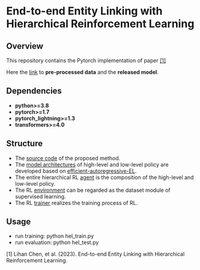 # End-to-end Entity Linking with Hierarchical Reinforcement Learning

## Overview

This repository contains the Pytorch implementation of paper [[1]](#citation)

Here the [link](https://drive.google.com/file/d/13sMC6IaCFpZKdmr-0KhQu-QmAHR77Dhb/view?usp=sharing) to **pre-processed data** and the **released model**.

## Dependencies

* **python>=3.8**
* **pytorch>=1.7**
* **pytorch_lightning>=1.3**
* **transformers>=4.0**

## Structure
* The [source code](src) of the proposed method. 
* The [model architectures](src/model) of high-level and low-level policy are developed based on [efficient-autoregressive-EL](https://github.com/nicola-decao/efficient-autoregressive-EL/). 
* The entire hierarchical RL [agent](src/hierarchical_el.py) is the composition of the high-level and low-level policy.
* The RL [environment](src/enviroment.py) can be regarded as the dataset module of supervised learning.
* The RL [trainer](src/rl.py) realizes the training process of RL.

## Usage
* run training: python hel_train.py
* run evaluation: python hel_test.py


[1] Lihan Chen, et al. (2023).
End-to-end Entity Linking with Hierarchical Reinforcement Learning.
